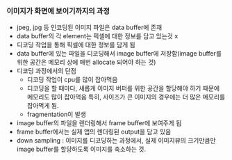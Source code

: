 ### 이미지가 화면에 보이기까지의 과정
- jpeg, jpg 등 인코딩된 이미지 파일은 data buffer에 존재
- data buffer의 각 element는 픽셀에 대한 정보를 담고 있는것 x
- 디코딩 작업을 통해 픽셀에 대한 정보를 담게 됨
- data buffer에 있는 파일을 디코딩해서 image buffer에 저장함(image buffer를 위한 공간은 메모리 상에 매번 allocate 되어야 하는 것)
- 디코딩 과정에서의 단점
   - 디코딩 작업이 cpu를 많이 잡아먹음
   - 디코딩을 할 때마다, 새롭게 이미지 버퍼를 위한 공간을 할당해야 하기 때문에 메모리도 많이 잡아먹음 특히, 사이즈가 큰 이미지의 경우에는 더 많은 메모리를 잡아먹게 됨.
   - fragmentation이 발생
- image buffer의 파일을 렌더링해서 frame buffer에 보여주게 됨
- frame buffer에서는 실제 앱의 렌더링된 output을 담고 있음
- down sampling : 이미지를 디코딩하는 과정에서, 실제 이미지뷰의 크기만큼만 image buffer를 할당하도록 이미지를 축소하는 것.
